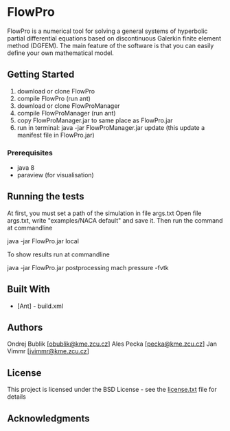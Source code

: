 # FlowPro

FlowPro is a numerical tool for solving a general systems of hyperbolic partial differential equations
 based on discontinuous Galerkin finite element method (DGFEM). 
The main feature of the software is that you can easily define your own mathematical model.

## Getting Started
1) download or clone FlowPro
2) compile FlowPro (run ant)
3) download or clone FlowProManager
4) compile FlowProManager (run ant)
5) copy FlowProManager.jar to same place as FlowPro.jar
6) run in terminal: java -jar FlowProManager.jar update (this update a manifest file in FlowPro.jar)

### Prerequisites
* java 8
* paraview (for visualisation) 

## Running the tests
At first, you must set a path of the simulation in file args.txt Open file args.txt, write "examples/NACA default" and save it. 
Then run the command at commandline

java -jar FlowPro.jar local

To show results run at commandline

java -jar FlowPro.jar postprocessing mach pressure -fvtk

## Built With

* [Ant] - build.xml

## Authors
Ondrej Bublik [obublik@kme.zcu.cz]
Ales Pecka [pecka@kme.zcu.cz]
Jan Vimmr [jvimmr@kme.zcu.cz]

## License

This project is licensed under the BSD License - see the [license.txt](license.txt) file for details

## Acknowledgments

